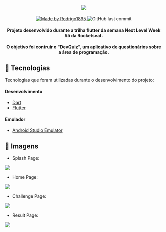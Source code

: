 <h1 align="center">  
  <img src="https://raw.githubusercontent.com/Rodrigo1895/nlw-05/master/.github/nlw_05.png" />
</h1>

<div align="center">
  <a href="https://www.linkedin.com/in/rodrigo-lima-9607137b/">
    <img alt="Made by Rodrigo1895" src="https://img.shields.io/badge/made%20by-Rodrigo1895-%2304D361">
  </a>

  <img alt="GitHub last commit" src="https://img.shields.io/github/last-commit/Rodrigo1895/nlw-05">
</div>

<h4 align="center">
Projeto desenvolvido durante a trilha flutter da semana Next Level Week #5 da Rocketseat.
</h4>
<h4 align="center">
O objetivo foi contruir o "DevQuiz", um aplicativo de questionários sobre a área de programação.
</h4>

## :rocket: Tecnologias
Tecnologias que foram utilizadas durante o desenvolvimento do projeto:

#### Desenvolvimento
- [Dart][dart]
- [Flutter][flutter] 

#### Emulador
- [Android Studio Emulator][android_studio]

## 📱 Imagens


- Splash Page:
<img src="https://raw.githubusercontent.com/Rodrigo1895/nlw-05/master/.github/splash_page.PNG" />


- Home Page:
<img src="https://raw.githubusercontent.com/Rodrigo1895/nlw-05/master/.github/home_page.PNG" />


- Challenge Page:
<img src="https://raw.githubusercontent.com/Rodrigo1895/nlw-05/master/.github/challenge_page.PNG" />


- Result Page:
<img src="https://raw.githubusercontent.com/Rodrigo1895/nlw-05/master/.github/result_page.PNG" />

<!-- Links -->
[dart]: https://dart.dev/
[flutter]: https://flutter.dev/
[android_studio]: https://developer.android.com/studio
